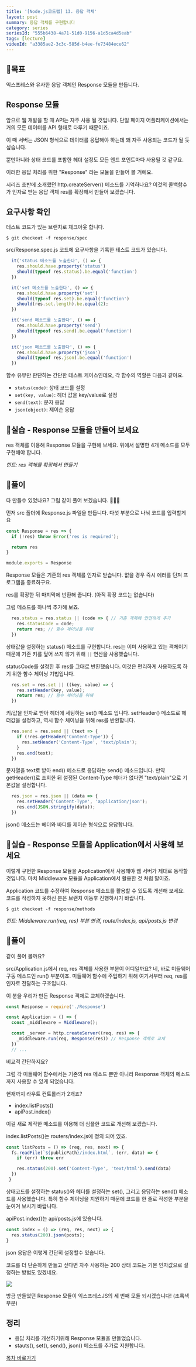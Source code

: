 ```yaml
---
title: '[Node.js코드랩] 13. 응답 객체'
layout: post
summary: 응답 객체를 구현합니다
category: series
seriesId: "555b6438-4a71-51d0-9156-a1d5ca4d5eab"
tags: [lecture]
videoId: "a3385ae2-3c3c-585d-b4ee-fe73484ece62"
---
```


## 🌳목표

익스프레스와 유사한 응답 객체인 Response 모듈을 만듭니다.

## Response 모듈

앞으로 웹 개발을 할 때 API는 자주 사용 될 것입니다.
단일 페이지 어플리케이션에서는 거의 모든 데이터를 API 형태로 다루기 때문이죠.

이 때 서버는 JSON 형식으로 데이터를 응답해야 하는데 꽤 자주 사용되는 코드가 될 듯 싶습니다.

뿐만아니라 상태 코드를 포함한 헤더 설정도 모든 엔드 포인트마다 사용될 것 같구요.

이러한 응답 처리를 위한 "Response" 라는 모듈을 만들어 볼 거에요.

시리즈 초반에 소개했던 http.createServer() 메소드를 기억하나요?
이것의 콜백함수가 인자로 받는 응답 객체 res를 확장해서 만들어 보겠습니다.

## 요구사항 확인

테스트 코드가 있는 브랜치로 체크아웃 합니다.

```
$ git checkout -f response/spec
```

src/Response.spec.js 코드에 요구사항을 기록한 테스트 코드가 있습니다.

```js
  it('status 메소드를 노출한다', () => {
    res.should.have.property('status')
    should(typeof res.status).be.equal('function')
  })

  it('set 메소드를 노출한다', () => {
    res.should.have.property('set')
    should(typeof res.set).be.equal('function')
    should(res.set.length).be.equal(2);
  })

  it('send 메소드를 노출한다', () => {
    res.should.have.property('send')
    should(typeof res.send).be.equal('function')
  })

  it('json 메소드를 노출한다', () => {
    res.should.have.property('json')
    should(typeof res.json).be.equal('function')
  })
```

함수 유무만 판단하는 간단한 테스트 케이스인데요, 각 함수의 역할은 다음과 같아요.

- `status(code)`: 상태 코드를 설정
- `set(key, value)`: 헤더 값을 key/value로 설정
- `send(text)`: 문자 응답
- `json(object)`: 제이슨 응답

## 🐤실습 - Response 모듈을 만들어 보세요

res 객체를 이용해 Response 모듈을 구현해 보세요.
위에서 설명한 4개 메소드를 모두 구현해야 합니다.

*힌트: res 객체를 확장해서 만들기*

## 🐤풀이

다 만들수 있었나요? 그럼 같이 풀어 보겠습니다. 👨🏻‍🏫

먼저 src 폴더에 Response.js 파일을 만듭니다.
다섯 부분으로 나눠 코드를 입력할게요

```js
const Response = res => {
  if (!res) throw Error('res is required');

  return res
}

module.exports = Response
```

Response 모듈은 기존의 res 객체를 인자로 받습니다.
없을 경우 즉시 에러를 던져 프로그램을 종료하구요.

res를 확장한 뒤 마지막에 반환해 줍니다. (아직 확장 코드는 없습니다)

그럼 메소드를 하나씩 추가해 보죠.

```js
  res.status = res.status || (code => { // 기존 객체에 안전하게 추가
    res.statusCode = code;
    return res; // 함수 체이닝을 위해
  })
```

상태값을 설정하는 status() 메소드를 구현합니다.
res는 이미 사용하고 있는 객체이기 때문에 기존 키를 덮어 쓰지 않기 위해 `||` 연산을 사용했습니다.

statusCode를 설정한 후 res를 그대로 반환했습니다.
이것은 편리하게 사용하도록 하기 위한 함수 체이닝 기법입니다.

```js
  res.set = res.set || ((key, value) => {
    res.setHeader(key, value);
    return res; // 함수 체이닝을 위해
  })
```

키/값을 인자로 받아 헤더에 세팅하는 set() 메소드 입니다.
setHeader() 메소드로 헤더값을 설정하고, 역시 함수 체이닝을 위해 res를 반환합니다.

```js
  res.send = res.send || (text => {
    if (!res.getHeader('Content-Type')) {
      res.setHeader('Content-Type', 'text/plain');
    }
    res.end(text);
  })
```

문자열을 text로 받아 end() 메소드로 응답하는 send() 메소드입니다.
만약 getHeader()로 조회한 뒤 설정된 Content-Type 헤더가 없다면 "text/plain"으로 기본값을 설정합니다.

```js
  res.json = res.json || (data => {
    res.setHeader('Content-Type', 'application/json');
    res.end(JSON.stringify(data));
  })
```

json() 메소드는 헤더와 바디를 제이슨 형식으로 응답합니다.

## 🐤실습 - Response 모듈을 Application에서 사용해 보세요

이렇게 구현한 Response 모듈을 Application에서 사용해야 웹 서버가 제대로 동작할 것입니다.
마치 Middleware 모듈을 Application에서 활용한 것 처럼 말이죠.

Application 코드를 수정하여 Response 메소드를 활용할 수 있도록 개선해 보세요.
코드를 작성하지 못하신 분은 브랜치 이동후 진행하시기 바랍니다.

```
$ git checkout -f response/methods
```

*힌트: Middleware.run(req, res) 부분 변경, route/index.js, api/posts.js 변경*

## 🐤풀이

같이 풀어 볼까요?

src/Application.js에서 req, res 객체를 사용한 부분이 어디일까요?
네, 바로 미들웨어 구동 메소드인 run() 부분이죠.
미들웨어 함수에 주입하기 위해 여기서부터 req, res를 인자로 전달하는 구조입니다.

이 분을 우리가 만든 Response 객체로 교체하겠습니다.

```js
const Response = require('./Response')

const Application = () => {
  const _middleware = Middleware();

  const _server = http.createServer((req, res) => {
    _middleware.run(req, Response(res)) // Response 객체로 교체
  })
  // ...
```

비교적 간단하지요?

그럼 각 미들웨어 함수에서는 기존의 res 메소드 뿐만 아니라 Response 객체의 메소드까지 사용할 수 있게 되었습니다.

현재까지 라우트 컨트롤러가 2개죠?
- index.listPosts()
- apiPost.index()

이걸 새로 제작한 메소드를 이용해 더 심플한 코드로 개선해 보겠습니다.

index.listPosts()는 routers/index.js에 정의 되어 있죠.

```js
const listPosts = () => (req, res, next) => {
  fs.readFile(`${publicPath}/index.html`, (err, data) => {
    if (err) throw err

    res.status(200).set('Content-Type', 'text/html').send(data)
  })
 }
```

상태코드를 설정하는 status()와 헤더를 설정하는 set(), 그리고 응답하는 send() 메소드를 사용했습니다.
특히 함수 체이닝을 지원하기 때문에 코드를 한 줄로 작성한 부분을 눈여겨 보시기 바랍니다.

apiPost.index()는 api/posts.js에 있습니다.

```js
const index = () => (req, res, next) => {
  res.status(200).json(posts);
}
```

json 응답은 이렇게 간단히 설정할수 있습니다.

코드를 더 단순하게 만들고 싶다면 자주 사용하는 200 상태 코드는 기본 인자값으로 설정하는 방법도 있겠네요.

![](/assets/imgs/2018/12/13/struct.png)

방금 만들었던 Response 모듈이 익스프레스JS의 세 번째 모듈 되시겠습니다! (초록색 부분)

## 정리

* 응답 처리를 개선하기위해 Response 모듈을 만들었습니다.
* stauts(), set(), send(), json() 메소드를 추가로 지원합니다.


[목차 바로가기](/series/2018/12/01/node-web-0_index.html)